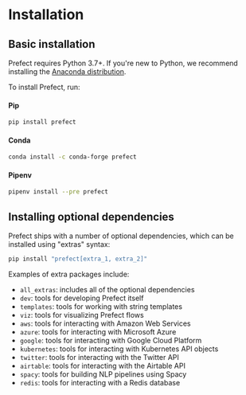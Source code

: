 # Installation

## Basic installation

Prefect requires Python 3.7+. If you're new to Python, we recommend installing the [Anaconda distribution](https://www.anaconda.com/distribution/).

To install Prefect, run:

#### Pip

```bash
pip install prefect
```

#### Conda

```bash
conda install -c conda-forge prefect
```

#### Pipenv

```bash
pipenv install --pre prefect
```

## Installing optional dependencies

Prefect ships with a number of optional dependencies, which can be installed using "extras" syntax:

```bash
pip install "prefect[extra_1, extra_2]"
```

Examples of extra packages include:

- `all_extras`: includes all of the optional dependencies
- `dev`: tools for developing Prefect itself
- `templates`: tools for working with string templates
- `viz`: tools for visualizing Prefect flows
- `aws`: tools for interacting with Amazon Web Services
- `azure`: tools for interacting with Microsoft Azure
- `google`: tools for interacting with Google Cloud Platform
- `kubernetes`: tools for interacting with Kubernetes API objects
- `twitter`: tools for interacting with the Twitter API
- `airtable`: tools for interacting with the Airtable API
- `spacy`: tools for building NLP pipelines using Spacy
- `redis`: tools for interacting with a Redis database



